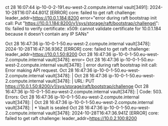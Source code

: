 ct 28 16:07:44 ip-10-0-2-191.eu-west-2.compute.internal vault[3491]: 2024-10-28T16:07:44.801Z [ERROR] core: failed to get raft challenge: leader_addr=https://10.0.1.184:8200 error="error during raft bootstrap init call: Put \"https://10.0.1.184:8200/v1/sys/storage/raft/bootstrap/challenge\": tls: failed to verify certificate: x509: cannot validate certificate for 10.0.1.184 because it doesn't contain any IP SANs"




Oct 28 16:47:36 ip-10-0-1-50.eu-west-2.compute.internal vault[3478]: 2024-10-28T16:47:36.936Z [ERROR] core: failed to get raft challenge: leader_addr=https://10.0.1.50:8200
Oct 28 16:47:36 ip-10-0-1-50.eu-west-2.compute.internal vault[3478]: error=
Oct 28 16:47:36 ip-10-0-1-50.eu-west-2.compute.internal vault[3478]: | error during raft bootstrap init call: Error making API request.
Oct 28 16:47:36 ip-10-0-1-50.eu-west-2.compute.internal vault[3478]: |
Oct 28 16:47:36 ip-10-0-1-50.eu-west-2.compute.internal vault[3478]: | URL: PUT https://10.0.1.50:8200/v1/sys/storage/raft/bootstrap/challenge
Oct 28 16:47:36 ip-10-0-1-50.eu-west-2.compute.internal vault[3478]: | Code: 503. Errors:
Oct 28 16:47:36 ip-10-0-1-50.eu-west-2.compute.internal vault[3478]: |
Oct 28 16:47:36 ip-10-0-1-50.eu-west-2.compute.internal vault[3478]: | * Vault is sealed
Oct 28 16:47:36 ip-10-0-1-50.eu-west-2.compute.internal vault[3478]: 2024-10-28T16:47:36.941Z [ERROR] core: failed to get raft challenge: leader_addr=https://10.0.2.100:8200